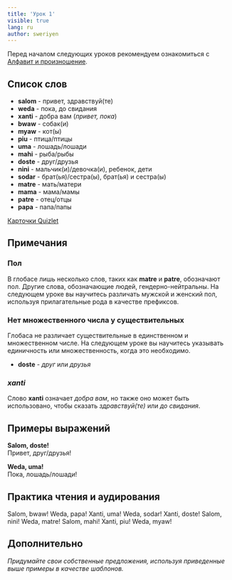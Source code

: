 ```yaml
---
title: 'Урок 1'
visible: true
lang: ru
author: sweriyen
---
```


Перед началом следующих уроков рекомендуем ознакомиться с [Алфавит и произношение](https://salif.github.io/gramati-fe-globasa/ru-gemini/abece-ji-lafuzu.html).

## Список слов

* **salom** - привет, здравствуй(те)
* **weda** - пока, до свидания
* **xanti** - добра вам (_привет, пока_)
* **bwaw** - собак(и)
* **myaw** - кот(ы)
* **piu** - птица/птицы
* **uma** - лошадь/лошади
* **mahi** - рыба/рыбы
* **doste** - друг/друзья
* **nini** - мальчик(и)/девочка(и), ребенок, дети
* **sodar** - брат(ья)/сестра(ы), брат(ья) и сестра(ы)
* **matre** - мать/матери
* **mama** - мама/мамы
* **patre** - отец/отцы
* **papa** - папа/папы

[Карточки Quizlet](https://quizlet.com/555796313/globasa-101-lesson-1-flash-cards/)

## Примечания
### Пол

В глобасе лишь несколько слов, таких как **matre** и **patre**, обозначают пол. Другие слова, обозначающие людей, гендерно-нейтральны. На следующем уроке вы научитесь различать мужской и женский пол, используя прилагательные рода в качестве префиксов.
 
### Нет множественного числа у существительных

Глобаса не различает существительные в единственном и множественном числе. На следующем уроке вы научитесь указывать единичность или множественность, когда это необходимо.

* **doste** - _друг_ или _друзья_

### _xanti_

Слово **xanti** означает _добра вам_, но также оно может быть использовано, чтобы сказать _здравствуй(те)_ или _до свидания_. 

## Примеры выражений

**Salom, doste!**  
Привет, друг/друзья!

**Weda, uma!**  
Пока, лошадь/лошади!

## Практика чтения и аудирования

Salom, bwaw! Weda, papa! Xanti, uma! Weda, sodar! Xanti, doste! Salom, nini! Weda, matre! Salom, mahi! Xanti, piu! Weda, myaw!

## Дополнительно

_Придумайте свои собственные предложения, используя приведенные выше примеры в качестве шаблонов._
